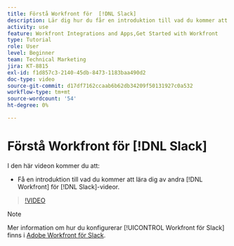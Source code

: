 ```yaml
---
title: Förstå Workfront för  [!DNL Slack]
description: Lär dig hur du får en introduktion till vad du kommer att lära dig av andra  [!DNL Workfront] videor om Slack.
activity: use
feature: Workfront Integrations and Apps,Get Started with Workfront
type: Tutorial
role: User
level: Beginner
team: Technical Marketing
jira: KT-8815
exl-id: f1d857c3-2140-45db-8473-1183baa490d2
doc-type: video
source-git-commit: d17df7162ccaab6b62db34209f50131927c0a532
workflow-type: tm+mt
source-wordcount: '54'
ht-degree: 0%

---
```


# Förstå Workfront för [!DNL Slack]

I den här videon kommer du att:

* Få en introduktion till vad du kommer att lära dig av andra [!DNL Workfront] för [!DNL Slack]-videor.

>[!VIDEO](https://video.tv.adobe.com/v/3435919/?quality=12&learn=on&enablevpops&captions=swe)

>[!NOTE]
>
>Mer information om hur du konfigurerar [!UICONTROL Workfront för Slack] finns i [Adobe Workfront för Slack](https://experienceleague.adobe.com/docs/workfront/using/adobe-workfront-integrations/workfront-for-slack/use-workfront-for-slack.html?lang=sv-SE).

